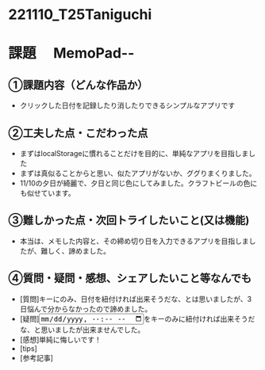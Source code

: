 # 221110_T25Taniguchi
# 課題　 MemoPad--

## ①課題内容（どんな作品か）
- クリックした日付を記録したり消したりできるシンプルなアプリです

## ②工夫した点・こだわった点
- まずはlocalStorageに慣れることだけを目的に、単純なアプリを目指しました 
- まずは真似ることからと思い、似たアプリがないか、ググりまくりました。
- 11/10の夕日が綺麗で、夕日と同じ色にしてみました。クラフトビールの色にも似せています。

## ③難しかった点・次回トライしたいこと(又は機能)
- 本当は、メモした内容と、その締め切り日を入力できるアプリを目指しましたが、難しく、諦めました。

## ④質問・疑問・感想、シェアしたいこと等なんでも
- [質問]キーにのみ、日付を紐付ければ出来そうだな、とは思いましたが、3日悩んで分からなかったので諦めました。
- [疑問]<input type="datetime-local" id="date">をキーのみに紐付ければ出来そうだな、と思いましたが出来ませんでした。
- [感想]単純に悔しいです！
- [tips]
- [参考記事]
